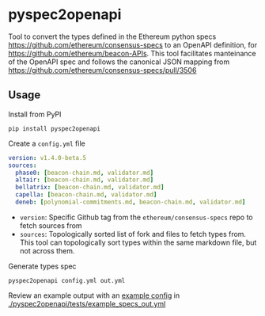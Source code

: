 # pyspec2openapi

Tool to convert the types defined in the Ethereum python specs https://github.com/ethereum/consensus-specs to an OpenAPI definition, for https://github.com/ethereum/beacon-APIs. This tool facilitates manteinance of the OpenAPI spec and follows the canonical JSON mapping from https://github.com/ethereum/consensus-specs/pull/3506

## Usage

Install from PyPI

```
pip install pyspec2openapi
```

Create a `config.yml` file

```yaml
version: v1.4.0-beta.5
sources:
  phase0: [beacon-chain.md, validator.md]
  altair: [beacon-chain.md, validator.md]
  bellatrix: [beacon-chain.md, validator.md]
  capella: [beacon-chain.md, validator.md]
  deneb: [polynomial-commitments.md, beacon-chain.md, validator.md]
```

- `version`: Specific Github tag from the `ethereum/consensus-specs` repo to fetch sources from
- `sources`: Topologically sorted list of fork and files to fetch types from. This tool can topologically sort types within the same markdown file, but not across them.

Generate types spec

```
pyspec2openapi config.yml out.yml
```

Review an example output with an [example config](./pyspec2openapi/tests/example_config.yml) in [./pyspec2openapi/tests/example_specs_out.yml](./pyspec2openapi/tests/example_specs_out.yml)
